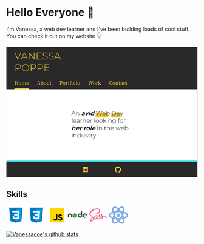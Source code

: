 # Hello Everyone :wave:

I'm Vanessa, a web dev learner and I've been building loads of cool stuff. You can check it out on my website :point_down:

[![my site][1]][2]

[1]: https://github.com/vanessacor/vanessacor/blob/master/images/my-site.png
[2]: http://vanessapoppe.me

## Skills

![html logo](https://github.com/vanessacor/vanessacor/blob/master/images/icons8-css3-50.png) ![css logo](https://github.com/vanessacor/vanessacor/blob/master/images/icons8-css3-50.png) ![javascript logo](https://github.com/vanessacor/vanessacor/blob/master/images/icons8-javascript-50.png) ![nodejs logo](https://github.com/vanessacor/vanessacor/blob/master/images/icons8-nodejs-50.png) ![sass logo](https://github.com/vanessacor/vanessacor/blob/master/images/icons8-sass-50.png) ![react logo](https://github.com/vanessacor/vanessacor/blob/master/images/icons8-react-50.png)

[![Vanessacoe's github stats](https://github-readme-stats.vercel.app/api?username=vanessacor&theme=gruvbox&show_icons=true)](https://github.com/vanessacor/github-readme-stats)
